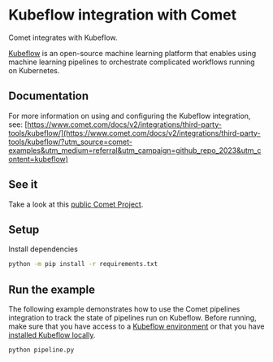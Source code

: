 # Kubeflow integration with Comet

Comet integrates with Kubeflow.

[Kubeflow](https://github.com/kubeflow/kubeflow) is an open-source machine learning platform that enables using machine learning pipelines to orchestrate complicated workflows running on Kubernetes.

## Documentation

For more information on using and configuring the Kubeflow integration, see: [https://www.comet.com/docs/v2/integrations/third-party-tools/kubeflow/](https://www.comet.com/docs/v2/integrations/third-party-tools/kubeflow/?utm_source=comet-examples&utm_medium=referral&utm_campaign=github_repo_2023&utm_content=kubeflow)

## See it

Take a look at this [public Comet Project](https://www.comet.com/examples/comet-example-kubeflow-hello-world/?utm_source=comet-examples&utm_medium=referral&utm_campaign=github_repo_2023&utm_content=vertex).

## Setup

Install dependencies

```bash
python -m pip install -r requirements.txt
```

## Run the example

The following example demonstrates how to use the Comet pipelines integration to track the state of pipelines run on Kubeflow. Before running, make sure that you have access to a [Kubeflow environment](https://www.kubeflow.org/docs/started/installing-kubeflow/) or that you have [installed Kubeflow locally](https://www.kubeflow.org/docs/components/pipelines/installation/localcluster-deployment/).

```bash
python pipeline.py
```
